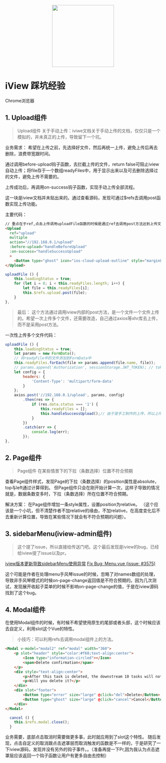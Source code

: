 <p align="center">
    <a href="https://www.iviewui.com">
        <img width="200" src="https://file.iviewui.com/logo.svg">
    </a>
</p>

# iView 踩坑经验

Chrome浏览器
## 1. Upload组件

> Upload组件 关于手动上传：iviwe文档关于手动上传的文档，仅仅只是一个模拟的，并未真正的上传，导致留下一个坑。

业务需求：
希望在上传之前，先选择好文件，然后再统一上传，避免上传后再去删除，浪费带宽跟时间。

通过调用before-upload钩子函数，去拦截上传的文件，return false可阻止iview自动上传；将file存于一个数组readyFiles中，用于显示出来以及可去删除选择过的文件，避免上传不需要的。


上传成功后，再调用on-success钩子函数，实现手动上传全部流程。

这一块是iview文档并未贴出来的。通过查看源码，发现可通过$refs去调用post函数实现上传功能。

主要代码：
```html
// 重点在于ref,点击上传调用uploadFile函数的时候是通过ref去调用post方法达到上传文件目的的
<Upload
  ref="upload"
  multiple
  action="//192.168.0.1/upload"
  :before-upload="handleBeforeUpload"
  :on-success="handleSuccessUpload"
  >
    <Button type="ghost" icon="ios-cloud-upload-outline" style="marginLeft:100px">上传</Button>
</Upload>
```
```js
uploadFile () {
    this.loadingStatus = true;
    for (let i = 0; i < this.readyFiles.length; i++) {
        let file = this.readyFiles[i];
        this.$refs.upload.post(file);
    }
},
```

> 最后： 这个方法通过调用iview内部的post方法，是一个文件一个文件上传的。希望一次上传多个文件，还需要改造，自己通过axios等xhr库去上传，而不是采用post方法。

一次性上传多个文件代码：
``` js
uploadFile () {
    this.loadingStatus = true;
    let params = new FormData();
    // 将readyFile中的文件添加到FormData中
    this.readyFiles.forEach(file => params.append(file.name, file));
    // params.append('Authorization', sessionStorage.JWT_TOKEN); // token验证上传权限
    let config = {
        headers: {
            'Content-Type': 'multipart/form-data'
        }
    };
    axios.post('//192.168.0.1/upload', params, config)
        .then(res => {
            if (res.data.status === '1') {
                this.readyFiles = [];
                this.handleSuccessUpload();// 由于是手工制作的上传，所以上传成功也不会触发iview组件的成功回掉函数
            }
        })
        .catch(err => {
            console.log(err);
        });
},
```

## 2. Page组件

> Page组件 在某些情景下的下拉（条数选择）位置不符合预期

查看Page组件样式，发现Page的下拉（条数选择）的position属性是absolute，top与left通过计算得到。
但Page组件只会在刚开始计算一次，这样子导致的情况就是，数据条数变多时，下拉（条数选择）所在位置不符合预期。

解决方案： 在Page组件增加一条style属性，设置position为relative。
（这个应该是一个小坑，但不清楚作者不加relative的缘由，不加relative，在高度变化后不去重新计算位置，导致在某些情况下就会有不符合预期的问题）。

## 3. sidebarMenu(iview-admin组件)

> 这个提了issue，所以直接给传送门吧。这个最后发现是iview的bug，已经给iview提了issue以及pr。

[iview版本更新导致sidebarMenu使用异常](https://github.com/iview/iview-admin/issues/592)
[Fix Bug: Menu.vue (issue: #3575)](https://github.com/iview/iview/pull/3578)

这个可能是作者在处理menu手风琴issue的时候，忽略了对names数组的处理，导致非手风琴模式的时候on-page-change返回值是不符合预期的。因为几次测试，发现展开收起子菜单的时候不影响on-page-change的值，于是在iview源码找到了这个bug。

## 4. Modal组件

在使用Modal组件的时候，有时候不希望使用原生的尾部或者头部，这个时候应该去自定义，利用slot这个Vue的特性。

> 小技巧：可以利用refs去调用modal组件上的方法。

```html
<Modal v-model="modal2" ref="modal" width="360">
    <p slot="header" style="color:#f60;text-align:center">
        <Icon type="information-circled"></Icon>
        <span>Delete confirmation</span>
    </p>
    <div style="text-align:center">
        <p>After this task is deleted, the downstream 10 tasks will not be implemented.</p>
        <p>Will you delete it?</p>
    </div>
    <div slot="footer">
        <Button type="error" size="large" @click="del">Delete</Button>
        <Button type="ghost" size="large" @click="cancel">Cancel</Button>
    </div>
</Modal>
```
```js
  cancel () {
    this.$refs.modal.close();
  }
```
业务需要，底部点击取消时需要做更多事，此时就应用到了slot这个特性。
随后发现，点击自定义的取消跟点击遮罩层而取消触发的函数是不一样的，于是研究了一下iview源码，发现并没有另外的钩子事件。。（准备再提一下Pr,因为我认为点击遮罩层应该返回一个钩子函数让用户有更多自由去控制）
